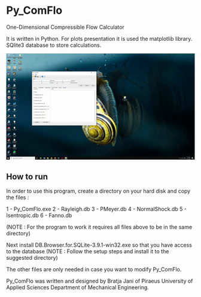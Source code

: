# Py_ComFlo
One-Dimensional Compressible Flow Calculator

It is written in Python. 
For plots presentation it is used the matplotlib library.
SQlite3 database to store calculations.


![ComFlo](https://github.com/eloc0n/Py_ComFlo/blob/master/ComFlo.gif?raw=true)


## How to run
In order to use this program, create a directory on your hard disk and copy the files :

1 - Py_ComFlo.exe
2 - Rayleigh.db
3 - PMeyer.db
4 - NormalShock.db
5 - Isentropic.db
6 - Fanno.db

(NOTE : For the program to work it requires all files above to be in the same directory)

Next install DB.Browser.for.SQLite-3.9.1-win32.exe so that you have access to the database
(NOTE : Follow the setup steps and install it to the suggested directory)


The other files are only needed in case you want to modify Py_ComFlo.



Py_ComFlo was written and designed by Bratja Jani of Piraeus University of Applied Sciences 
Department of Mechanical Engineering.

